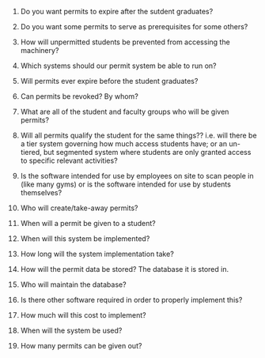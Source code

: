 1. Do you want permits to expire after the sutdent graduates?
2. Do you want some permits to serve as prerequisites for some others?
3. How will unpermitted students be prevented from accessing the machinery?
4. Which systems should our permit system be able to run on?
5. Will permits ever expire before the student graduates?
6. Can permits be revoked? By whom?
7. What are all of the student and faculty groups who will be given permits?
8. Will all permits qualify the student for the same things??  i.e. will there be a tier system governing how much access students have; or an un-tiered, but segmented system where students are only granted access to specific relevant activities?
9. Is the software intended for use by employees on site to scan people in (like many gyms) or is the software intended for use by students themselves?

1. Who will create/take-away permits?
2. When will a permit be given to a student?
3. When will this system be implemented?
4. How long will the system implementation take?
5. How will the permit data be stored? The database it is stored in.
6. Who will maintain the database?
7. Is there other software required in order to properly implement this?
8. How much will this cost to implement?
9. When will the system be used?
10. How many permits can be given out?
